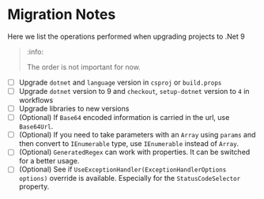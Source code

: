 # Migration Notes

Here we list the operations performed when upgrading projects to .Net 9

> :info:
>
> The order is not important for now.

- [ ] Upgrade `dotnet` and `language` version in `csproj` or `build.props`
- [ ] Upgrade `dotnet` version to 9 and `checkout`, `setup-dotnet` version to
  `4` in workflows
- [ ] Upgrade libraries to new versions
- [ ] (Optional) If `Base64` encoded information is carried in the url, use
  `Base64Url`.
- [ ] (Optional) If you need to take parameters with an `Array` using `params`
  and then convert to `IEnumerable` type, use `IEnumerable` instead of `Array`.
- [ ] (Optional) `GeneratedRegex` can work with properties. It can be switched
  for a better usage.
- [ ] (Optional) See if `UseExceptionHandler(ExceptionHandlerOptions options)`
  override is available. Especially for the `StatusCodeSelector` property.
